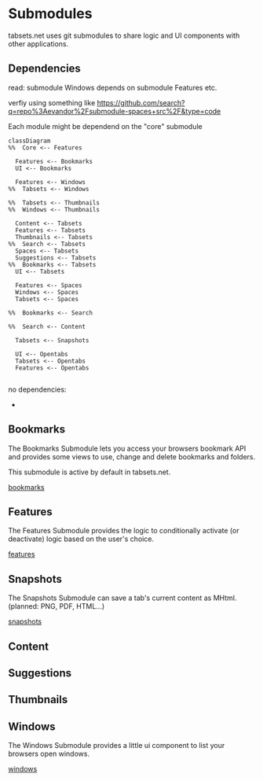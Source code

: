 # Submodules

tabsets.net uses git submodules to share logic and UI components with other applications.

## Dependencies

read: submodule Windows depends on submodule Features etc.

verfiy using something like
https://github.com/search?q=repo%3Aevandor%2Fsubmodule-spaces+src%2F&type=code

Each module might be dependend on the "core" submodule

```mermaid
classDiagram
%%  Core <-- Features

  Features <-- Bookmarks
  UI <-- Bookmarks

  Features <-- Windows
%%  Tabsets <-- Windows

%%  Tabsets <-- Thumbnails
%%  Windows <-- Thumbnails

  Content <-- Tabsets
  Features <-- Tabsets
  Thumbnails <-- Tabsets
%%  Search <-- Tabsets
  Spaces <-- Tabsets
  Suggestions <-- Tabsets
%%  Bookmarks <-- Tabsets
  UI <-- Tabsets

  Features <-- Spaces
  Windows <-- Spaces
  Tabsets <-- Spaces

%%  Bookmarks <-- Search

%%  Search <-- Content

  Tabsets <-- Snapshots

  UI <-- Opentabs
  Tabsets <-- Opentabs
  Features <-- Opentabs


```

no dependencies:

-

## Bookmarks

The Bookmarks Submodule lets you access your browsers bookmark API and provides some views
to use, change and delete bookmarks and folders.

This submodule is active by default in tabsets.net.

[bookmarks](bookmarks.md)

## Features

The Features Submodule provides the logic to conditionally activate (or deactivate) logic based on
the user's choice.

[features](./features.md)

## Snapshots

The Snapshots Submodule can save a tab's current content as MHtml. (planned: PNG, PDF, HTML...)

[snapshots](./snapshots.md)

## Content

## Suggestions

## Thumbnails

## Windows

The Windows Submodule provides a little ui component to list your browsers open windows.

[windows](./windows.md)


